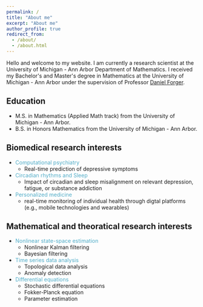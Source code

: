 ```yaml
---
permalink: /
title: "About me"
excerpt: "About me"
author_profile: true
redirect_from: 
  - /about/
  - /about.html
---
```


Hello and welcome to my website. I am currently a research scientist at the University of Michigan - Ann Arbor Department of Mathematics. I received my Bachelor's and Master's degree in Mathematics at the University of Michigan - Ann Arbor under the supervision of Professor [Daniel Forger](https://websites.umich.edu/~forger/). 

Education
------
- M.S. in Mathematics (Applied Math track) from the University of Michigan - Ann Arbor.
- B.S. in Honors Mathematics from the University of Michigan - Ann Arbor.

Biomedical research interests
------
* <font color="#52ADC8">Computational psychiatry</font>
  * Real-time prediction of depressive symptoms
* <font color="#52ADC8">Circadian rhythms and Sleep</font>
  * Impact of circadian and sleep misalignment on relevant depression, fatigue, or substance addiction
* <font color="#52ADC8">Personalized medicine</font>
  * real-time monitoring of individual health through digtal platforms (e.g., mobile technologies and wearables) 

Mathematical and theoratical research interests
------
* <font color="#52ADC8">Nonlinear state-space estimation</font> 
  * Nonlinear Kalman filtering
  * Bayesian filtering
* <font color="#52ADC8">Time series data analysis</font>
  * Topological data analysis
  * Anomaly detection
* <font color="#52ADC8">Differential equations</font>
  * Stochastic differential equations
  * Fokker-Planck equation
  * Parameter estimation


<!-- <img align="middle" src="https://DrSGBhat.github.io/files/sandesh.jpg?raw=true" alt="Photo" style="width: 700px; border-radius: 10px; padding: 8px 8px 8px 8px"/>  -->



